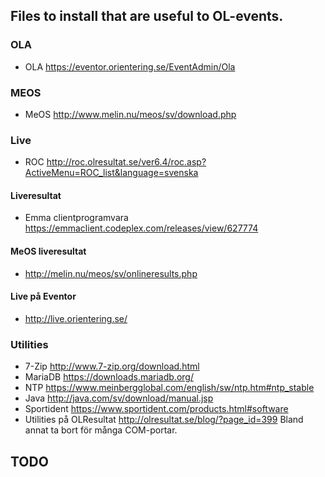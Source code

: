 ## Files to install that are useful to OL-events.

### OLA
- OLA
https://eventor.orientering.se/EventAdmin/Ola

### MEOS
- MeOS
http://www.melin.nu/meos/sv/download.php

### Live
- ROC
http://roc.olresultat.se/ver6.4/roc.asp?ActiveMenu=ROC_list&language=svenska

#### Liveresultat
- Emma clientprogramvara 
https://emmaclient.codeplex.com/releases/view/627774
#### MeOS liveresultat
- http://melin.nu/meos/sv/onlineresults.php
#### Live på Eventor
- http://live.orientering.se/
### Utilities
- 7-Zip
http://www.7-zip.org/download.html
- MariaDB
https://downloads.mariadb.org/
- NTP
https://www.meinbergglobal.com/english/sw/ntp.htm#ntp_stable
- Java
http://java.com/sv/download/manual.jsp
- Sportident
https://www.sportident.com/products.html#software
- Utilities på OLResultat 
http://olresultat.se/blog/?page_id=399
Bland annat ta bort för många COM-portar.
## TODO
<!---
Convert to org-mode
https://emacs.stackexchange.com/questions/5465/how-to-migrate-markdown-files-to-emacs-org-mode-format
https://www.buildfunthings.com/notes/conversion.html
--->
